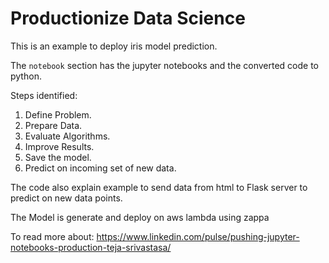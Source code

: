 # Productionize Data Science

This is an example to deploy iris model prediction.

The `notebook` section has the jupyter notebooks and the converted code to python.

Steps identified:

1. Define Problem.
2. Prepare Data.
3. Evaluate Algorithms.
4. Improve Results.
5. Save the model.
6. Predict on incoming set of new data.

The code also explain example to send data from html to Flask server to predict on new data points. 

The Model is generate and deploy on aws lambda using zappa 

To read more about: https://www.linkedin.com/pulse/pushing-jupyter-notebooks-production-teja-srivastasa/

